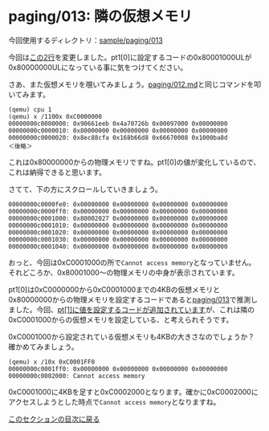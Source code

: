 paging/013: 隣の仮想メモリ
==========================

今回使用するディレクトリ：[sample/paging/013](https://github.com/PFLab-OS/Toshokan/tree/master/sample/paging/013)

今回は[この2行](https://github.com/PFLab-OS/Toshokan/blob/master/sample/paging/013/friend.cc#L56-L57)を変更しました。pt1[0]に設定するコードの0x80001000ULが0x80000000ULになっている事に気をつけてください。

さあ、また仮想メモリを覗いてみましょう。[paging/012.md](012.md)と同じコマンドを叩いてみます。

```
(qemu) cpu 1
(qemu) x /1100x 0xC0000000
00000000c0000000: 0x90661eeb 0x4a70726b 0x00097000 0x00000000
00000000c0000010: 0x80000000 0x00000000 0x00000000 0x00000000
00000000c0000020: 0x8ec88cfa 0x168b66d8 0x66670008 0x1000ba8d
＜後略＞
```

これは0x80000000からの物理メモリですね。pt1[0]の値が変化しているので、これは納得できると思います。

さてて、下の方にスクロールしていきましょう。

```
00000000c0000fe0: 0x00000000 0x00000000 0x00000000 0x00000000
00000000c0000ff0: 0x00000000 0x00000000 0x00000000 0x00000000
00000000c0001000: 0x80002027 0x00000000 0x00000000 0x00000000
00000000c0001010: 0x00000000 0x00000000 0x00000000 0x00000000
00000000c0001020: 0x00000000 0x00000000 0x00000000 0x00000000
00000000c0001030: 0x00000000 0x00000000 0x00000000 0x00000000
00000000c0001040: 0x00000000 0x00000000 0x00000000 0x00000000
```

おっと、今回は0xC0001000の所で`Cannot access memory`となっていません。それどころか、0x80001000〜の物理メモリの中身が表示されています。

pt1[0]は0xC0000000から0xC0001000までの4KBの仮想メモリと0x80000000からの物理メモリを設定するコードであると[paging/013](013.md)で推測しました。今回、[pt[1]に値を設定するコードが追加されています](https://github.com/PFLab-OS/Toshokan/blob/master/sample/paging/013/friend.cc#L57)が、これは隣の0xC0001000からの仮想メモリを設定している、と考えられそうです。

0xC0001000から設定されている仮想メモリも4KBの大きさなのでしょうか？確かめてみましょう。

```
(qemu) x /10x 0xC0001FF0
00000000c0001ff0: 0x00000000 0x00000000 0x00000000 0x00000000
00000000c0002000: Cannot access memory
```

0xC0001000に4KBを足すと0xC0002000となります。確かに0xC0002000にアクセスしようとした時点で`Cannot access memory`となりますね。

[このセクションの目次に戻る](index.md)